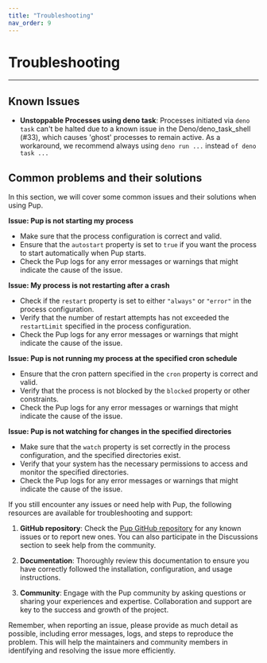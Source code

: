 ```yaml
---
title: "Troubleshooting"
nav_order: 9
---
```


# Troubleshooting

---

## Known Issues

- **Unstoppable Processes using deno task**: Processes initiated via `deno task` can't be halted due to a known issue in the Deno/deno_task_shell (#33), which causes 'ghost' processes to remain
  active. As a workaround, we recommend always using `deno run ...` instead `of deno task ...`

## Common problems and their solutions

In this section, we will cover some common issues and their solutions when using Pup.

**Issue: Pup is not starting my process**

- Make sure that the process configuration is correct and valid.
- Ensure that the `autostart` property is set to `true` if you want the process to start automatically when Pup starts.
- Check the Pup logs for any error messages or warnings that might indicate the cause of the issue.

**Issue: My process is not restarting after a crash**

- Check if the `restart` property is set to either `"always"` or `"error"` in the process configuration.
- Verify that the number of restart attempts has not exceeded the `restartLimit` specified in the process configuration.
- Check the Pup logs for any error messages or warnings that might indicate the cause of the issue.

**Issue: Pup is not running my process at the specified cron schedule**

- Ensure that the cron pattern specified in the `cron` property is correct and valid.
- Verify that the process is not blocked by the `blocked` property or other constraints.
- Check the Pup logs for any error messages or warnings that might indicate the cause of the issue.

**Issue: Pup is not watching for changes in the specified directories**

- Make sure that the `watch` property is set correctly in the process configuration, and the specified directories exist.
- Verify that your system has the necessary permissions to access and monitor the specified directories.
- Check the Pup logs for any error messages or warnings that might indicate the cause of the issue.

If you still encounter any issues or need help with Pup, the following resources are available for troubleshooting and support:

1. **GitHub repository**: Check the [Pup GitHub repository](https://github.com/hexagon/pup) for any known issues or to report new ones. You can also participate in the Discussions section to seek help
   from the community.

2. **Documentation**: Thoroughly review this documentation to ensure you have correctly followed the installation, configuration, and usage instructions.

3. **Community**: Engage with the Pup community by asking questions or sharing your experiences and expertise. Collaboration and support are key to the success and growth of the project.

Remember, when reporting an issue, please provide as much detail as possible, including error messages, logs, and steps to reproduce the problem. This will help the maintainers and community members
in identifying and resolving the issue more efficiently.
